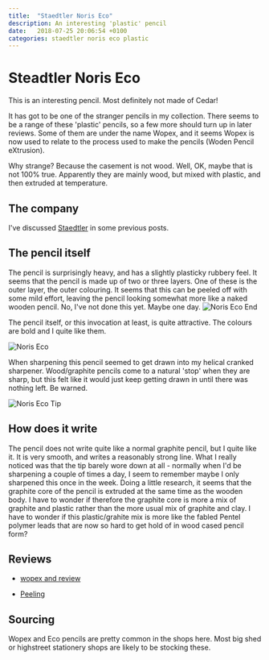 ```yaml
---
title:  "Staedtler Noris Eco"
description: An interesting 'plastic' pencil
date:   2018-07-25 20:06:54 +0100
categories: staedtler noris eco plastic
---
```


# Steadtler Noris Eco

This is an interesting pencil. Most definitely not made of Cedar!

It has got to be one of the stranger pencils in my collection. There seems to be a range of these 'plastic' pencils, so a few more should turn up in later reviews. Some of them are under the name Wopex, and it seems Wopex is now used to relate to the process used to make the pencils (Woden Pencil eXtrusion).

Why strange? Because the casement is not wood. Well, OK, maybe that is not 100% true. Apparently they are mainly wood, but mixed with plastic, and then extruded at temperature.

## The company

I've discussed [Staedtler](https://www.staedtler.co.uk/en/) in some previous posts.

## The pencil itself

The pencil is surprisingly heavy, and has a slightly plasticky rubbery feel. It seems that the pencil is made up of two or three layers. One of these is the outer layer, the outer colouring. It seems that this can be peeled off with some mild effort, leaving the pencil looking somewhat more like a naked wooden pencil. No, I've not done this yet. Maybe one day.
![Noris Eco End]({{site.url}}/images/noris_eco_end.jpg)

The pencil itself, or this invocation at least, is quite attractive. The colours are bold and I quite like them.

![Noris Eco]({{site.url}}/images/noris_eco.jpg)

When sharpening this pencil seemed to get drawn into my helical cranked sharpener. Wood/graphite pencils come to a natural 'stop' when they are sharp, but this felt like it would just keep getting drawn in until there was nothing left. Be warned.

![Noris Eco Tip]({{site.url}}/images/noris_eco_tip.jpg)

## How does it write

The pencil does not write quite like a normal graphite pencil, but I quite like it. It is very smooth, and writes a reasonably strong line. What I really noticed was that the tip barely wore down at all - normally when I'd be sharpening a couple of times a day, I seem to remember maybe I only sharpened this once in the week. Doing a little research, it seems that the graphite core of the pencil is extruded at the same time as the wooden body. I have to wonder if therefore the graphite core is more a mix of graphite and plastic rather than the more usual mix of graphite and clay. I have to wonder if this plastic/grahite mix is more like the fabled Pentel polymer leads that are now so hard to get hold of in wood cased pencil form?

## Reviews

- [wopex and review](https://penpaperpencil.net/staedtler-wopex-and-noris-eco-not-quite-wooden-pencil-review/)

- [Peeling](https://pencilsandotherthings.wordpress.com/tag/wopex/)

## Sourcing

Wopex and Eco pencils are pretty common in the shops here. Most big shed or highstreet stationery shops are likely to be stocking these.
